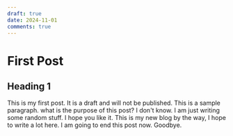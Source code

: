 ```yaml
---
draft: true
date: 2024-11-01
comments: true
---
```


# First Post

## Heading 1

This is my first post. It is a draft and will not be published. This is a sample paragraph. what is the purpose of this post? I don't know. I am just writing some random stuff. I hope you like it. This is my new blog by the way, I hope to write a lot here. <!-- more --> I am going to end this post now. Goodbye.
